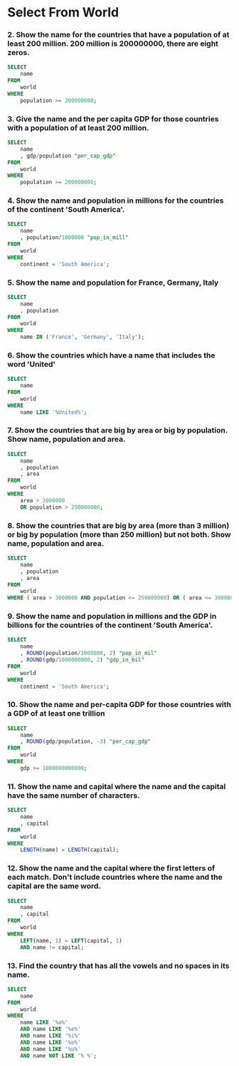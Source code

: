 # Select From World

### 2. Show the name for the countries that have a population of at least 200 million. 200 million is 200000000, there are eight zeros.
```sql
SELECT
    name
FROM
    world
WHERE
    population >= 200000000;
``` 

### 3. Give the name and the per capita GDP for those countries with a population of at least 200 million.
```sql
SELECT
    name
    , gdp/population "per_cap_gdp"
FROM
    world
WHERE
    population >= 200000000;
```

### 4. Show the name and population in millions for the countries of the continent 'South America'.
```sql
SELECT
    name
    , population/1000000 "pop_in_mill"
FROM
    world
WHERE
    continent = 'South America';
```

### 5. Show the name and population for France, Germany, Italy
```sql
SELECT
    name
    , population
FROM
    world
WHERE
    name IN ('France', 'Germany', 'Italy');
```

### 6. Show the countries which have a name that includes the word 'United'
```sql
SELECT
    name
FROM
    world
WHERE
    name LIKE '%United%';
```

### 7. Show the countries that are big by area or big by population. Show name, population and area.
```sql
SELECT
    name
    , population
    , area
FROM
    world
WHERE
    area > 3000000
    OR population > 250000000;
```

### 8. Show the countries that are big by area (more than 3 million) or big by population (more than 250 million) but not both. Show name, population and area.
```sql
SELECT
    name
    , population
    , area
FROM
    world
WHERE ( area > 3000000 AND population <= 250000000) OR ( area <= 3000000 AND population > 250000000);
```

### 9. Show the name and population in millions and the GDP in billions for the countries of the continent 'South America'.
```sql
SELECT
    name
    , ROUND(population/1000000, 2) "pop_in_mil"
    , ROUND(gdp/1000000000, 2) "gdp_in_bil"
FROM
    world
WHERE
    continent = 'South America';
```

### 10. Show the name and per-capita GDP for those countries with a GDP of at least one trillion
```sql
SELECT
    name
    , ROUND(gdp/population, -3) "per_cap_gdp"
FROM
    world
WHERE
    gdp >= 1000000000000;
```

### 11. Show the name and capital where the name and the capital have the same number of characters.
```sql
SELECT
    name
    , capital
FROM
    world
WHERE
    LENGTH(name) = LENGTH(capital);
```

### 12. Show the name and the capital where the first letters of each match. Don't include countries where the name and the capital are the same word.
```sql
SELECT
    name
    , capital
FROM
    world
WHERE
    LEFT(name, 1) = LEFT(capital, 1)
    AND name != capital;
```

### 13. Find the country that has all the vowels and no spaces in its name.
```sql
SELECT
    name
FROM
    world
WHERE
    name LIKE '%a%'
    AND name LIKE '%e%'
    AND name LIKE '%i%'
    AND name LIKE '%o%'
    AND name LIKE '%u%'
    AND name NOT LIKE '% %';
```